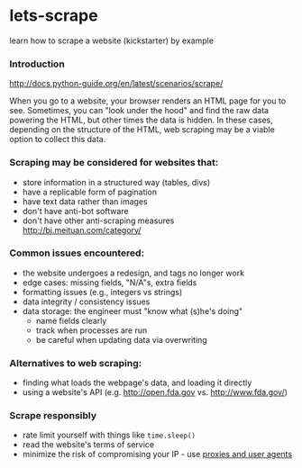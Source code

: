 # lets-scrape
learn how to scrape a website (kickstarter) by example

### Introduction
http://docs.python-guide.org/en/latest/scenarios/scrape/

When you go to a website, your browser renders an HTML page for you to see. Sometimes, you can "look under the hood" and find the raw data powering the HTML, but other times the data is hidden. In these cases, depending on the structure of the HTML, web scraping may be a viable option to collect this data.

### Scraping may be considered for websites that:
* store information in a structured way (tables, divs)
* have a replicable form of pagination
* have text data rather than images
* don't have anti-bot software
* don't have other anti-scraping measures http://bj.meituan.com/category/

### Common issues encountered:
* the website undergoes a redesign, and tags no longer work
* edge cases: missing fields, "N/A"s, extra fields
* formatting issues (e.g., integers vs strings)
* data integrity / consistency issues
* data storage: the engineer must "know what (s)he's doing"
    * name fields clearly
    * track when processes are run
    * be careful when updating data via overwriting

### Alternatives to web scraping:
* finding what loads the webpage's data, and loading it directly
* using a website's API (e.g. http://open.fda.gov vs. http://www.fda.gov/)

### Scrape responsibly
* rate limit yourself with things like `time.sleep()`
* read the website's terms of service
* minimize the risk of compromising your IP - use [proxies and user agents](http://willdrevo.com/using-a-proxy-with-a-randomized-user-agent-in-python-requests/)